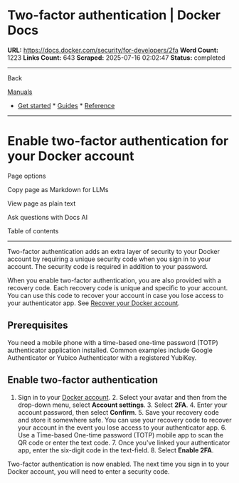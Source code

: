 # Two-factor authentication | Docker Docs

**URL:** https://docs.docker.com/security/for-developers/2fa
**Word Count:** 1223
**Links Count:** 643
**Scraped:** 2025-07-16 02:02:47
**Status:** completed

---

Back

[Manuals](https://docs.docker.com/manuals/)

  * [Get started](https://docs.docker.com/get-started/)   * [Guides](https://docs.docker.com/guides/)   * [Reference](https://docs.docker.com/reference/)

* * *

# Enable two-factor authentication for your Docker account

Page options

Copy page as Markdown for LLMs

View page as plain text

Ask questions with Docs AI

Table of contents

* * *

Two-factor authentication adds an extra layer of security to your Docker account by requiring a unique security code when you sign in to your account. The security code is required in addition to your password.

When you enable two-factor authentication, you are also provided with a recovery code. Each recovery code is unique and specific to your account. You can use this code to recover your account in case you lose access to your authenticator app. See [Recover your Docker account](https://docs.docker.com/security/for-developers/2fa/recover-hub-account/).

## Prerequisites

You need a mobile phone with a time-based one-time password \(TOTP\) authenticator application installed. Common examples include Google Authenticator or Yubico Authenticator with a registered YubiKey.

## Enable two-factor authentication

  1. Sign in to your [Docker account](https://app.docker.com/login).   2. Select your avatar and then from the drop-down menu, select **Account settings**.   3. Select **2FA**.   4. Enter your account password, then select **Confirm**.   5. Save your recovery code and store it somewhere safe. You can use your recovery code to recover your account in the event you lose access to your authenticator app.   6. Use a Time-based One-time password \(TOTP\) mobile app to scan the QR code or enter the text code.   7. Once you've linked your authenticator app, enter the six-digit code in the text-field.   8. Select **Enable 2FA**.

Two-factor authentication is now enabled. The next time you sign in to your Docker account, you will need to enter a security code.